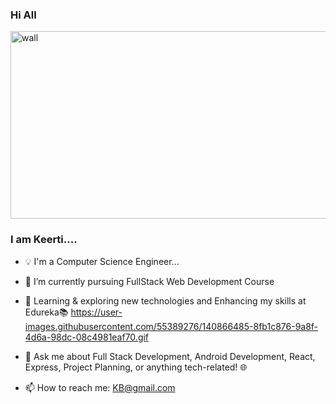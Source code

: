 
### Hi All
<img src="https://github.com/keerti-B-1998/keerti-B-1998/assets/153301474/4f2b1c37-f4f0-4c72-b93e-24483791143b" alt="wall" width="900" height="300">


### I am Keerti....
               
* 💡 I'm a Computer Science Engineer...

* 🔭 I’m currently pursuing FullStack Web Development Course

* 🌱 Learning & exploring new technologies and Enhancing my skills at Edureka📚                                                                    https://user-images.githubusercontent.com/55389276/140866485-8fb1c876-9a8f-4d6a-98dc-08c4981eaf70.gif

* 💬 Ask me about Full Stack Development, Android Development, React, Express, Project Planning, or anything tech-related! 🌐

* 📫 How to reach me: KB@gmail.com
